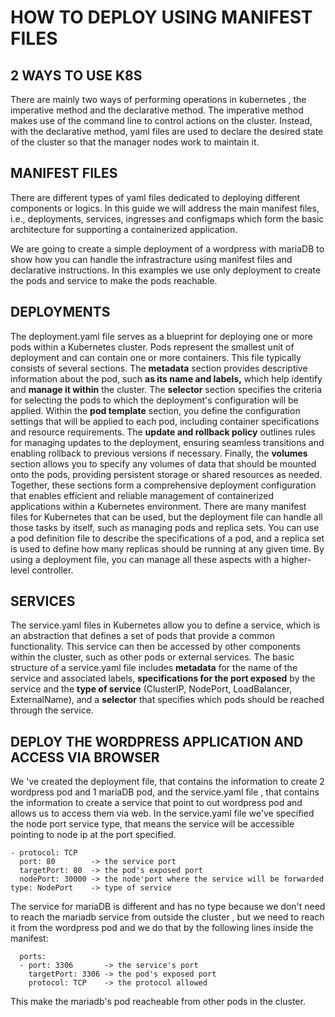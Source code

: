# HOW TO DEPLOY USING MANIFEST FILES

## 2 WAYS TO USE K8S 

There are mainly two ways of performing operations in kubernetes , the imperative method and the declarative method.
The imperative method makes use of the command line to control actions on the cluster.
Instead, with the declarative method, yaml files are used to declare the desired state of the cluster so that the manager nodes work to maintain it.

## MANIFEST FILES

There are different types of yaml files dedicated to deploying different components or logics. In this guide we will address the main manifest files, i.e., deployments, services, ingresses and configmaps which form the basic architecture for supporting a containerized application.

We are going to create a simple deployment of a wordpress with mariaDB to show how you can handle the infrastracture using manifest files and declarative instructions. 
In this examples we use only deployment to create the pods and service to make the pods reachable.

## DEPLOYMENTS 

The deployment.yaml file serves as a blueprint for deploying one or more pods within a Kubernetes cluster. Pods represent the smallest unit of deployment and can contain one or more containers. This file typically consists of several sections. The ****metadata**** section provides descriptive information about the pod, such **as its name and labels,** which help identify and **manage it within** the cluster. The **selector** section specifies the criteria for selecting the pods to which the deployment's configuration will be applied. Within the **pod template** section, you define the configuration settings that will be applied to each pod, including container specifications and resource requirements. The **update and rollback policy** outlines rules for managing updates to the deployment, ensuring seamless transitions and enabling rollback to previous versions if necessary. Finally, the **volumes** section allows you to specify any volumes of data that should be mounted onto the pods, providing persistent storage or shared resources as needed. Together, these sections form a comprehensive deployment configuration that enables efficient and reliable management of containerized applications within a Kubernetes environment.
There are many manifest files for Kubernetes that can be used, but the deployment file can handle all those tasks by itself, such as managing pods and replica sets. You can use a pod definition file to describe the specifications of a pod, and a replica set is used to define how many replicas should be running at any given time. By using a deployment file, you can manage all these aspects with a higher-level controller.

## SERVICES 

The service.yaml files in Kubernetes allow you to define a service, which is an abstraction that defines a set of pods that provide a common functionality. This service can then be accessed by other components within the cluster, such as other pods or external services. The basic structure of a service.yaml file includes **metadata** for the name of the service and associated labels, **specifications for the port exposed** by the service and the **type of service** (ClusterIP, NodePort, LoadBalancer, ExternalName), and a **selector** that specifies which pods should be reached through the service.

## DEPLOY THE WORDPRESS APPLICATION AND ACCESS VIA BROWSER
    
We 've created the deployment file, that contains the information to create 2 wordpress pod and 1 mariaDB pod, and the service.yaml file , that contains the information to create a service that point to out wordpress pod and allows us to access them via web.
In the service.yaml file we've specified the node port service type, that means the service will be accessible pointing to node ip at the port specified.

    - protocol: TCP
      port: 80        -> the service port 
      targetPort: 80  -> the pod's exposed port
      nodePort: 30000 -> the node'port where the service will be forwarded
    type: NodePort    -> type of service

The service for mariaDB is different and has no type because we don't need to reach the mariadb service from outside the cluster , but we need to reach it from the wordpress pod and we do that by the following lines inside the manifest:

      ports:
      - port: 3306       -> the service's port 
        targetPort: 3306 -> the pod's exposed port 
        protocol: TCP    -> the protocol allowed 

This make the mariadb's pod reacheable from other pods in the cluster.